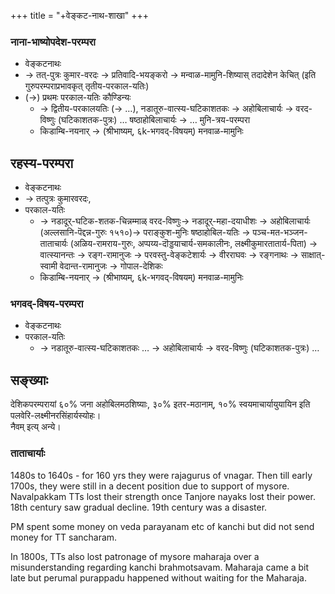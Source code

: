 +++
title = "+वेङ्कट-नाथ-शाखा"
+++

### नाना-भाष्योपदेश-परम्परा
- वेङ्कटनाथः
- →  तत्-पुत्रः कुमार-वरदः → प्रतिवादि-भयङ्करो → मन्वाळ-मामुनि-शिष्यास् तदादेशेन केचित् (इति गुरुपरम्पराप्रभावकृत् तृतीय-परकाल-यतिः)
- (→) प्रथमः परकाल-यतिः कौण्डिन्यः
  - → द्वितीय-परकालयतिः (→ …), नडातूरु-वात्स्य-घटिकाशतकः → अहोबिलाचार्यः → वरद-विष्णुः (घटिकाशतक-पुत्रः) … षष्ठाहोबिलाचार्यः → … मुनि-त्रय-परम्परा
  - किडाम्बि-नयनार् → (श्रीभाष्यम्, ६k-भगवद्-विषयम्) मनवाळ-मामुनिः

## रहस्य-परम्परा
- वेङ्कटनाथः
- →  तत्पुत्रः कुमारवरदः,
- परकाल-यतिः
  - → नडादूर्-घटिक-शतक-चिन्नम्माळ् वरद-विष्णुः→ नडादूर्-महा-दयाधीशः → अहोबिलाचार्यः (अल्लसानि-पॆद्दन्न-गुरुः १५१०)→ पराङ्कुश-मुनिः षष्ठाहोबिल-यतिः → पञ्च-मत-भञ्जन-ताताचार्यः (अळिय-रामराय-गुरुः, अप्पय्य-दॊड्डयाचार्य-समकालीनः, लक्ष्मीकुमारतातार्य-पिता) → वात्स्यानन्तः → रङ्ग-रामानुजः → परवस्तु-वेङ्कटेशार्यः → वीरराघवः → रङ्गनाथः → साक्षात्-स्वामी वेदान्त-रामानुजः → गोपाल-देशिकः
  - किडाम्बि-नयनार् → (श्रीभाष्यम्, ६k-भगवद्-विषयम्) मनवाळ-मामुनिः

### भगवद्-विषय-परम्परा
- वेङ्कटनाथः
- परकाल-यतिः
  - → नडातूरु-वात्स्य-घटिकाशतकः … → अहोबिलाचार्यः → वरद-विष्णुः (घटिकाशतक-पुत्रः) … 



## सङ्ख्याः
देशिकपरम्परायां ६०% जना अहोबिलमठशिष्याः, ३०% इतर-मठानाम्, १०% स्वयमाचार्यायुयायिन इति पलवेरि-लक्ष्मीनरसिंहार्यस्योहः।  
नैवम् इत्य् अन्ये। 

### ताताचार्याः
1480s to 1640s - for 160 yrs they were rajagurus of vnagar. Then till early 1700s, they were still in a decent position due to support of mysore. Navalpakkam TTs lost their strength once Tanjore nayaks lost their power. 18th century saw gradual decline. 19th century was a disaster.

PM spent some money on veda parayanam etc of kanchi but did not send money for TT sancharam. 

In 1800s, TTs also lost patronage of mysore maharaja over a misunderstanding regarding kanchi brahmotsavam. Maharaja came a bit late but perumal purappadu happened without waiting for the Maharaja.